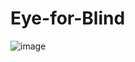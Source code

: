 # Eye-for-Blind
![image](https://user-images.githubusercontent.com/65901214/193335045-c8f2be41-0f6d-4ad7-8597-2b9af9d66a3e.png)
